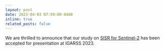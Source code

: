```yaml
---
layout: post
date: 2023-04-03 07:59:00-0400
inline: true
related_posts: false
---
```


We are thrilled to announce that our study on <a href="https://arxiv.org/abs/2302.11494">SISR for Sentinel-2</a> has been accepted for presentation at IGARSS 2023.
